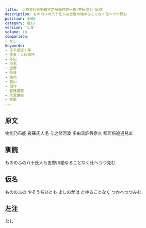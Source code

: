 ```yaml
---
title: （（為幸行芳野離宮之時儲作歌一首[并短歌]）反歌）
description: もののふの八十氏人も吉野川絶ゆることなく仕へつつ見む
position: 4100
category: 巻18
version: '1.0'
volume: 18
comparison:
- なし
keywords:
- 天平感宝１年
- 作者：大伴家持
- 年紀
- 地名
- 吉野
- 奈良
- 高岡
- 富山
- 儲作
- 宮廷讃美
- 大君讃美
- 寿歌
---
```


## 原文

物能乃布能 夜蘇氏人毛 与之努河波 多由流許等奈久 都可倍追通見牟

## 訓読

もののふの八十氏人も吉野川絶ゆることなく仕へつつ見む

## 仮名

もののふの やそうぢひとも よしのがは たゆることなく つかへつつみむ

## 左注

なし
